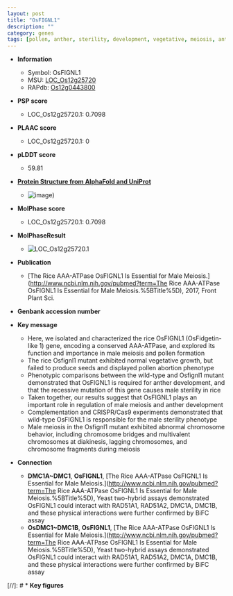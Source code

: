 ```yaml
---
layout: post
title: "OsFIGNL1"
description: ""
category: genes
tags: [pollen, anther, sterility, development, vegetative, meiosis, anther development, male sterility]
---
```


* **Information**  
    + Symbol: OsFIGNL1  
    + MSU: [LOC_Os12g25720](http://rice.plantbiology.msu.edu/cgi-bin/ORF_infopage.cgi?orf=LOC_Os12g25720)  
    + RAPdb: [Os12g0443800](http://rapdb.dna.affrc.go.jp/viewer/gbrowse_details/irgsp1?name=Os12g0443800)  

* **PSP score**  
    + LOC_Os12g25720.1: 0.7098 

* **PLAAC score**  
    + LOC_Os12g25720.1: 0 

* **pLDDT score**
    + 59.81

* **[Protein Structure from AlphaFold and UniProt](https://www.uniprot.org/uniprotkb/Q2QS10/entry#structure)**
    + ![image](https://ricepsp.github.io/images/Q2/AF-Q2QS10-F1.png))

* **MolPhase score**
    + LOC_Os12g25720.1: 0.7098

* **MolPhaseResult**
    + ![LOC_Os12g25720.1](https://ricepsp.github.io/pictures/LOC_Os12g/LOC_Os12g25720.1.png)

* **Publication**  
    + [The Rice AAA-ATPase OsFIGNL1 Is Essential for Male Meiosis.](http://www.ncbi.nlm.nih.gov/pubmed?term=The Rice AAA-ATPase OsFIGNL1 Is Essential for Male Meiosis.%5BTitle%5D), 2017, Front Plant Sci.

* **Genbank accession number**  

* **Key message**  
    + Here, we isolated and characterized the rice OsFIGNL1 (OsFidgetin-like 1) gene, encoding a conserved AAA-ATPase, and explored its function and importance in male meiosis and pollen formation
    + The rice Osfignl1 mutant exhibited normal vegetative growth, but failed to produce seeds and displayed pollen abortion phenotype
    + Phenotypic comparisons between the wild-type and Osfignl1 mutant demonstrated that OsFIGNL1 is required for anther development, and that the recessive mutation of this gene causes male sterility in rice
    + Taken together, our results suggest that OsFIGNL1 plays an important role in regulation of male meiosis and anther development
    + Complementation and CRISPR/Cas9 experiments demonstrated that wild-type OsFIGNL1 is responsible for the male sterility phenotype
    + Male meiosis in the Osfignl1 mutant exhibited abnormal chromosome behavior, including chromosome bridges and multivalent chromosomes at diakinesis, lagging chromosomes, and chromosome fragments during meiosis

* **Connection**  
    + __DMC1A~DMC1__, __OsFIGNL1__, [The Rice AAA-ATPase OsFIGNL1 Is Essential for Male Meiosis.](http://www.ncbi.nlm.nih.gov/pubmed?term=The Rice AAA-ATPase OsFIGNL1 Is Essential for Male Meiosis.%5BTitle%5D),  Yeast two-hybrid assays demonstrated OsFIGNL1 could interact with RAD51A1, RAD51A2, DMC1A, DMC1B, and these physical interactions were further confirmed by BiFC assay
    + __OsDMC1~DMC1B__, __OsFIGNL1__, [The Rice AAA-ATPase OsFIGNL1 Is Essential for Male Meiosis.](http://www.ncbi.nlm.nih.gov/pubmed?term=The Rice AAA-ATPase OsFIGNL1 Is Essential for Male Meiosis.%5BTitle%5D),  Yeast two-hybrid assays demonstrated OsFIGNL1 could interact with RAD51A1, RAD51A2, DMC1A, DMC1B, and these physical interactions were further confirmed by BiFC assay

[//]: # * **Key figures**  


